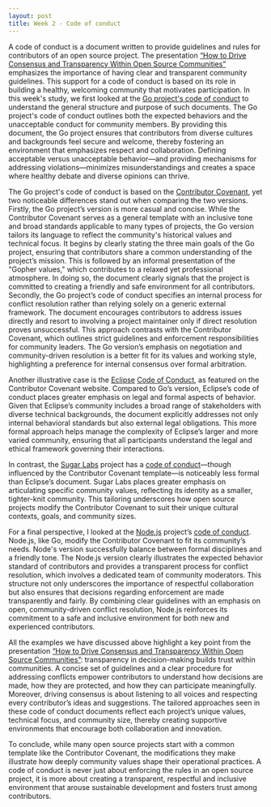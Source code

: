 ```yaml
---
layout: post
title: Week 2 - Code of conduct
---
```



A code of conduct is a document written to provide guidelines and rules for contributors of an open source project. The presentation [“How to Drive Consensus and Transparency Within Open Source Communities”](https://www.youtube.com/watch?v=ZYwTDNA3Uac) emphasizes the importance of having clear and transparent community guidelines. This support for a code of conduct is based on its role in building a healthy, welcoming community that motivates participation. In this week's study, we first looked at the [Go project's code of conduct](https://go.dev/conduct) to understand the general structure and purpose of such documents. The Go project's code of conduct outlines both the expected behaviors and the unacceptable conduct for community members. By providing this document, the Go project ensures that contributors from diverse cultures and backgrounds feel secure and welcome, thereby fostering an environment that emphasizes respect and collaboration. Defining acceptable versus unacceptable behavior—and providing mechanisms for addressing violations—minimizes misunderstandings and creates a space where healthy debate and diverse opinions can thrive.

<!--more-->

The Go project's code of conduct is based on the [Contributor Covenant](https://www.contributor-covenant.org/version/1/4/code-of-conduct), yet two noticeable differences stand out when comparing the two versions. Firstly, the Go project’s version is more casual and concise. While the Contributor Covenant serves as a general template with an inclusive tone and broad standards applicable to many types of projects, the Go version tailors its language to reflect the community's historical values and technical focus. It begins by clearly stating the three main goals of the Go project, ensuring that contributors share a common understanding of the project’s mission. This is followed by an informal presentation of the "Gopher values," which contributes to a relaxed yet professional atmosphere. In doing so, the document clearly signals that the project is committed to creating a friendly and safe environment for all contributors. Secondly, the Go project’s code of conduct specifies an internal process for conflict resolution rather than relying solely on a generic external framework. The document encourages contributors to address issues directly and resort to involving a project maintainer only if direct resolution proves unsuccessful. This approach contrasts with the Contributor Covenant, which outlines strict guidelines and enforcement responsibilities for community leaders. The Go version’s emphasis on negotiation and community-driven resolution is a better fit for its values and working style, highlighting a preference for internal consensus over formal arbitration.

Another illustrative case is the [Eclipse](https://www.eclipse.org) [Code of Conduct](https://www.eclipse.org/org/documents/Community_Code_of_Conduct.php), as featured on the Contributor Covenant website. Compared to Go’s version, Eclipse’s code of conduct places greater emphasis on legal and formal aspects of behavior. Given that Eclipse’s community includes a broad range of stakeholders with diverse technical backgrounds, the document explicitly addresses not only internal behavioral standards but also external legal obligations. This more formal approach helps manage the complexity of Eclipse’s larger and more varied community, ensuring that all participants understand the legal and ethical framework governing their interactions.

In contrast, the [Sugar Labs](https://www.sugarlabs.org) project has a [code of conduct](https://wiki.sugarlabs.org/go/Sugar_Labs/Legal/Code_of_Conduct)—though influenced by the Contributor Covenant template—is noticeably less formal than Eclipse’s document. Sugar Labs places greater emphasis on articulating specific community values, reflecting its identity as a smaller, tighter-knit community. This tailoring underscores how open source projects modify the Contributor Covenant to suit their unique cultural contexts, goals, and community sizes.

For a final perspective, I looked at the [Node.js](https://nodejs.org/en) project’s [code of conduct](https://github.com/nodejs/admin/blob/HEAD/CODE_OF_CONDUCT.md). Node.js, like Go, modify the Contributor Covenant to fit its community’s needs. Node's version successfully balance between formal disciplines and a friendly tone. The Node.js version clearly illustrates the expected behavior standard of contributors and provides a transparent process for conflict resolution, which involves a dedicated team of community moderators. This structure not only underscores the importance of respectful collaboration but also ensures that decisions regarding enforcement are made transparently and fairly. By combining clear guidelines with an emphasis on open, community-driven conflict resolution, Node.js reinforces its commitment to a safe and inclusive environment for both new and experienced contributors.

All the examples we have discussed above highlight a key point from the presentation [“How to Drive Consensus and Transparency Within Open Source Communities”](https://www.youtube.com/watch?v=ZYwTDNA3Uac): transparency in decision-making builds trust within communities. A concise set of guidelines and a clear procedure for addressing conflicts empower contributors to understand how decisions are made, how they are protected, and how they can participate meaningfully. Moreover, driving consensus is about listening to all voices and respecting every contributor’s ideas and suggestions. The tailored approaches seen in these code of conduct documents reflect each project’s unique values, technical focus, and community size, thereby creating supportive environments that encourage both collaboration and innovation.

To conclude, while many open source projects start with a common template like the Contributor Covenant, the modifications they make illustrate how deeply community values shape their operational practices. A code of conduct is never just about enforcing the rules in an open source project, it is more about creating a transparent, respectful and inclusive environment that arouse sustainable development and fosters trust among contributors.






